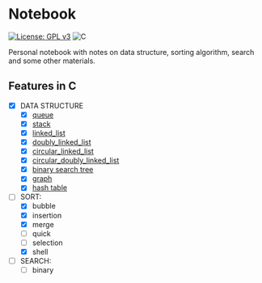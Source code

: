 # Notebook
[![License: GPL v3](https://img.shields.io/badge/License-GPLv3-blue.svg)](https://www.gnu.org/licenses/gpl-3.0)  ![C](https://img.shields.io/badge/Solutions-blue.svg?style=flat&logo=c) 

Personal notebook with notes on data structure, sorting algorithm, search and some other materials.

## Features in C
- [X] DATA STRUCTURE
    - [X] [queue](https://github.com/giovannabbottino/notebook/tree/master/data_structure/list/queue.c)
    - [X] [stack](https://github.com/giovannabbottino/notebook/tree/master/data_structure/list/stack.c)
    - [X] [linked_list](https://github.com/giovannabbottino/notebook/tree/master/data_structure/list/linked_list.c)
    - [X] [doubly_linked_list](https://github.com/giovannabbottino/notebook/tree/master/data_structure/list/doubly_linked_list.c)
    - [X] [circular_linked_list](https://github.com/giovannabbottino/notebook/tree/master/data_structure/list/circular_linked_list.c)
    - [X] [circular_doubly_linked_list](https://github.com/giovannabbottino/notebook/tree/master/data_structure/list/circular_doubly_linked_list.c)
    - [X] [binary search tree](https://github.com/giovannabbottino/notebook/tree/master/data_structure/tree.c)
    - [X] [graph](https://github.com/giovannabbottino/notebook/tree/master/data_structure/graph.c)
    - [X] [hash table](https://github.com/giovannabbottino/notebook/tree/master/data_structure/hash.c)
- [ ] SORT:
    - [X] bubble
    - [X] insertion
    - [X] merge
    - [ ] quick
    - [ ] selection
    - [X] shell
- [ ] SEARCH:
    - [ ] binary

